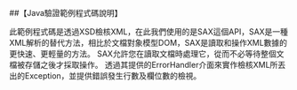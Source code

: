
##【Java驗證範例程式碼說明】

此範例程式碼是透過XSD檢核XML，在此我們使用的是SAX這個API，SAX是一種XML解析的替代方法，相比於文檔對象模型DOM，SAX是讀取和操作XML數據的更快速、更輕量的方法。
SAX允許您在讀取文檔時處理它，從而不必等待整個文檔被存儲之後才採取操作。
透過其提供的ErrorHandler介面來實作檢核XML所丟出的Exception，並提供錯誤發生行數及欄位數的檢視。


